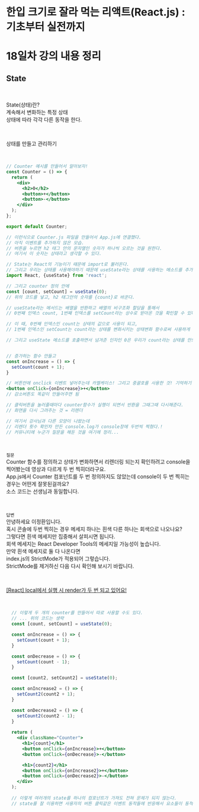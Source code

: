 # 한입 크기로 잘라 먹는 리액트(React.js) : 기초부터 실전까지

# 18일차 강의 내용 정리

## State

<br>

State(상태)란?   
계속해서 변화하는 특정 상태   
상태에 따라 각각 다른 동작을 한다.   

<br>

상태를 만들고 관리하기

<br>

```jsx
// Counter 예시를 만들어서 알아보자!
const Counter = () => {
  return (
    <div>
      <h2>0</h2>
      <button>+</button>
      <button>-</button>
    </div>
  );
};

export default Counter;

// 이런식으로 Counter.js 파일을 만들어서 App.js에 연결했다.
// 아직 이벤트를 추가하지 않은 모습.
// 버튼을 누르면 h2 태그 안의 문자열인 숫자가 하나씩 오르는 것을 원한다.
// 여기서 이 숫자는 상태라고 생각할 수 있다.

// State는 React의 기능이기 때문에 import로 불러온다.
// 그리고 우리는 상태를 사용해야하기 때문에 useState라는 상태를 사용하는 메소드를 추가적으로 불러온다.
import React, {useState} from 'react';

// 그리고 counter 정의 안에
const [count, setCount] = useState(0);
// 위의 코드를 넣고, h2 태그안의 숫자를 {count}로 바꾼다.

// useState라는 메서드는 배열을 반환하고 배열의 비구조화 할당을 통해서 
// 0번째 인덱스 count, 1번째 인덱스를 setCount라는 상수로 받아온 것을 확인할 수 있다.

// 이 때, 0번째 인덱스인 count는 상태의 값으로 사용이 되고, 
// 1번째 인덱스인 setCount는 count라는 상태를 변화시키는 상태변화 함수로써 사용하게 된다.

// 그리고 useState 메소드를 호출하면서 넘겨준 인자인 0은 우리가 count라는 상태를 만드는 데에 초깃값으로 사용이 된다. => 0에서 출발


// 증가하는 함수 만들고
const onIncrease = () => {
  setCount(count + 1);
}

// 버튼안에 onclick 이벤트 넣어주는데 카멜케이스! 그리고 중괄호를 사용한 것! 기억하기
<button onClick={onIncrease}>+</button>
// 감소버튼도 똑같이 만들어주면 됨

// 클릭버튼을 눌러줄때마다 counter함수가 실행이 되면서 반환을 그때그때 다시해준다.
// 화면을 다시 그려주는 것 = 리렌더

// 여기서 강사님과 다른 모양이 나왔는데
// 리렌더 횟수 확인차 만든 console.log가 console창에 두번씩 찍혔다.!
// 커뮤니티에 누군가 질문을 해둔 것을 여기에 정리...
```

<br>

`질문`   
Counter 함수를 정의하고 상태가 변화하면서 리렌더링 되는지 확인하려고 console을 찍어봤는데 영상과 다르게 두 번 찍히더라구요.  
App.js에서 Counter 컴포넌트를 두 번 정의하지도 않았는데 console이 두 번 찍히는 경우는 어떤게 잘못된걸까요?  
소스 코드는 선생님과 동일합니다.

<br>

`답변`    
안녕하세요 이정환입니다.  
혹시 콘솔에 두번 찍히는 경우 메세지 하나는 흰색 다른 하나는 회색으로 나오나요?  
그렇다면 흰색 메세지만 집중해서 살피시면 됩니다.  
회색 메세지는 React Developer Tools의 메세지일 가능성이 높습니다.  
만약 흰색 메세지로 둘 다 나온다면  
index.js의 StrictMode가 적용되어 그렇습니다.  
StrictMode를 제거하신 다음 다시 확인해 보시기 바랍니다.  
 
<br>

[[React] local에서 실행 시 render가 두 번 되고 있어요!](https://www.crocus.co.kr/1816)

<br>

```jsx
  // 이렇게 두 개의 counter를 만들어서 따로 사용할 수도 있다.
  // ... 위의 코드는 생략
  const [count, setCount] = useState(0);

  const onIncrease = () => {
    setCount(count + 1);
  }

  const onDecrease = () => {
    setCount(count - 1);
  }

  const [count2, setCount2] = useState(0);

  const onIncrease2 = () => {
    setCount2(count2 + 1);
  }

  const onDecrease2 = () => {
    setCount2(count2 - 1);
  }
  
  return (
    <div className="Counter">
      <h1>{count}</h1>
      <button onClick={onIncrease}>+</button>
      <button onClick={onDecrease}>-</button>

      <h1>{count2}</h1>
      <button onClick={onIncrease2}>+</button>
      <button onClick={onDecrease2}>-</button>
    </div>
  );
  
  // 이렇게 여러개의 state를 하나의 컴포넌트가 가져도 전혀 문제가 되지 않는다.
  // state를 잘 이용하면 사용자의 버튼 클릭같은 이벤트 동작들에 반응해서 요소들이 동적으로 바뀌는 웹사이트를 만들 수 있게 한다.
```